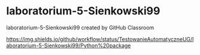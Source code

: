 # laboratorium-5-Sienkowski99
laboratorium-5-Sienkowski99 created by GitHub Classroom

https://img.shields.io/github/workflow/status/TestowanieAutomatyczneUG/laboratorium-5-Sienkowski99/Python%20package
